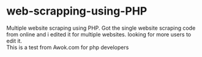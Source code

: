 # web-scrapping-using-PHP
Multiple website scraping using  PHP. Got the single website scraping code from online and i edited it for multiple websites. looking for more users to edit it.<br>
This is a test from Awok.com for php developers
